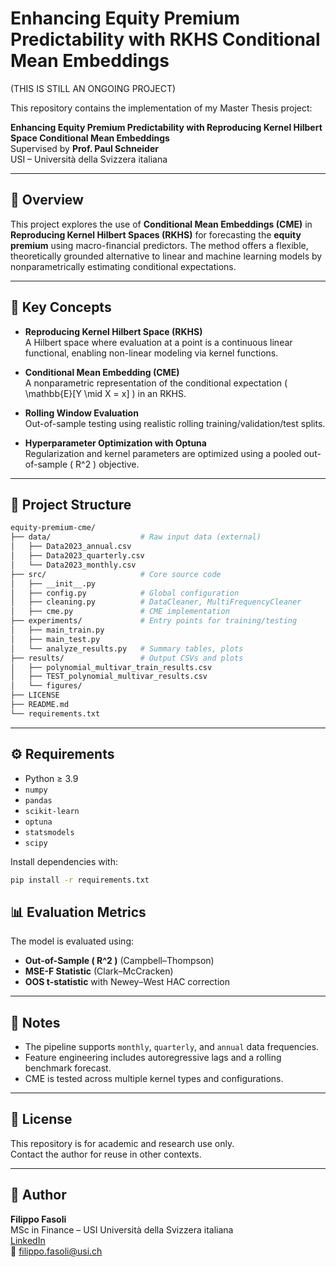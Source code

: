 # Enhancing Equity Premium Predictability with RKHS Conditional Mean Embeddings

(THIS IS STILL AN ONGOING PROJECT)

This repository contains the implementation of my Master Thesis project:

**Enhancing Equity Premium Predictability with Reproducing Kernel Hilbert Space Conditional Mean Embeddings**  
Supervised by **Prof. Paul Schneider**  
USI – Università della Svizzera italiana

---

## 📘 Overview

This project explores the use of **Conditional Mean Embeddings (CME)** in **Reproducing Kernel Hilbert Spaces (RKHS)** for forecasting the **equity premium** using macro-financial predictors. The method offers a flexible, theoretically grounded alternative to linear and machine learning models by nonparametrically estimating conditional expectations.

---

## 🧠 Key Concepts

- **Reproducing Kernel Hilbert Space (RKHS)**  
  A Hilbert space where evaluation at a point is a continuous linear functional, enabling non-linear modeling via kernel functions.

- **Conditional Mean Embedding (CME)**  
  A nonparametric representation of the conditional expectation \( \mathbb{E}[Y \mid X = x] \) in an RKHS.

- **Rolling Window Evaluation**  
  Out-of-sample testing using realistic rolling training/validation/test splits.

- **Hyperparameter Optimization with Optuna**  
  Regularization and kernel parameters are optimized using a pooled out-of-sample \( R^2 \) objective.

---
## 📁 Project Structure
```bash
equity-premium-cme/
├── data/                    # Raw input data (external)
│   ├── Data2023_annual.csv
│   ├── Data2023_quarterly.csv
│   └── Data2023_monthly.csv
├── src/                     # Core source code
│   ├── __init__.py
│   ├── config.py            # Global configuration
│   ├── cleaning.py          # DataCleaner, MultiFrequencyCleaner
│   ├── cme.py               # CME implementation
├── experiments/             # Entry points for training/testing
│   ├── main_train.py
│   ├── main_test.py
│   └── analyze_results.py   # Summary tables, plots
├── results/                 # Output CSVs and plots
│   ├── polynomial_multivar_train_results.csv
│   ├── TEST_polynomial_multivar_results.csv
│   └── figures/
├── LICENSE
├── README.md
└── requirements.txt

```


---

## ⚙️ Requirements

- Python ≥ 3.9
- `numpy`
- `pandas`
- `scikit-learn`
- `optuna`
- `statsmodels`
- `scipy`

Install dependencies with:

```bash
pip install -r requirements.txt
```
## 📊 Evaluation Metrics

The model is evaluated using:

- **Out-of-Sample \( R^2 \)** (Campbell–Thompson)
- **MSE-F Statistic** (Clark–McCracken)
- **OOS t-statistic** with Newey–West HAC correction

---

## 📎 Notes

- The pipeline supports `monthly`, `quarterly`, and `annual` data frequencies.
- Feature engineering includes autoregressive lags and a rolling benchmark forecast.
- CME is tested across multiple kernel types and configurations.

---

## 📄 License

This repository is for academic and research use only.  
Contact the author for reuse in other contexts.

---

## 👤 Author

**Filippo Fasoli**  
MSc in Finance – USI Università della Svizzera italiana  
[LinkedIn](https://www.linkedin.com/in/filippo-fasoli/)  
📧 filippo.fasoli@usi.ch
